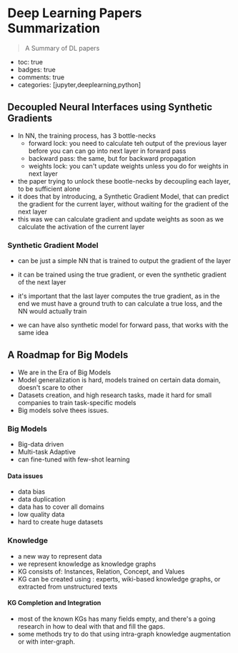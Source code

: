 # Deep Learning Papers Summarization 
> A Summary of DL papers

- toc: true 
- badges: true
- comments: true
- categories: [jupyter,deeplearning,python]

## Decoupled Neural Interfaces using Synthetic Gradients

* In NN, the training process, has 3 bottle-necks
    - forward lock: you need to calculate teh output of the previous layer before you can can go into next layer in forward pass
    - backward pass: the same, but for backward propagation 
    - weights lock: you can't update weights unless you do for weights in next layer
* the paper trying to unlock these bootle-necks by decoupling each layer, to be sufficient alone
* it does that by introducing, a Synthetic Gradient Model, that can predict the gradient for the current layer, without waiting for the gradient of the next layer
* this was we can calculate gradient and update weights as soon as we calculate the activation of the current layer

### Synthetic Gradient Model
* can be just a simple NN that is trained to output the gradient of the layer
* it can be trained using the true gradient, or even the synthetic gradient of the next layer
* it's important that the last layer computes the true gradient, as in the end we must have a ground truth to can calculate a true loss, and the NN would actually train


* we can have also synthetic model for forward pass, that works with the same idea

## A Roadmap for Big Models

* We are in the Era of  Big Models
* Model generalization is hard, models trained on certain data domain, doesn't scare to other
* Datasets creation, and high research tasks, made it hard for small companies to train task-specific models
* Big models solve thees issues.

### Big Models
* Big-data driven
* Multi-task Adaptive 
* can fine-tuned with few-shot learning
#### Data issues
* data bias
* data duplication 
* data has to cover all domains
* low quality data
* hard to create huge datasets

### Knowledge 
* a new way to represent data
* we represent knowledge as knowledge graphs
* KG consists of: Instances, Relation, Concept, and Values
* KG can be created using : experts, wiki-based knowledge graphs, or extracted from unstructured texts
#### KG Completion and Integration
* most of the known KGs has many fields empty, and there's a going research in how to deal with that and fill the gaps.
* some methods try to do that using intra-graph knowledge augmentation or with inter-graph.


